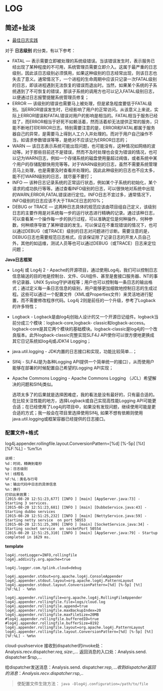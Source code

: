 # LOG

## 简述+扯淡

* [最佳日志实践](http://www.bitstech.net/2014/01/07/log-best-practice/)

对于 **日志级别** 的分类，有以下参考：

* FATAL — 表示需要立即被处理的系统级错误。当该错误发生时，表示服务已经出现了某种程度的不可用，系统管理员需要立即介入。这属于最严重的日志级别，因此该日志级别必须慎用，如果这种级别的日志经常出现，则该日志也失去了意义。通常情况下，一个进程的生命周期中应该只记录一次FATAL级别的日志，即该进程遇到无法恢复的错误而退出时。当然，如果某个系统的子系统遇到了不可恢复的错误，那该子系统的调用方也可以记入FATAL级别日志，以便通过日志报警提醒系统管理员修复；
* ERROR — 该级别的错误也需要马上被处理，但是紧急程度要低于FATAL级别。当ERROR错误发生时，已经影响了用户的正常访问。从该意义上来说，实际上ERROR错误和FATAL错误对用户的影响是相当的。FATAL相当于服务已经挂了，而ERROR相当于好死不如赖活着，然而活着却无法提供正常的服务，只能不断地打印ERROR日志。特别需要注意的是，ERROR和FATAL都属于服务器自己的异常，是需要马上得到人工介入并处理的。而对于用户自己操作不当，如请求参数错误等等，是绝对不应该记为ERROR日志的；
* WARN — 该日志表示系统可能出现问题，也可能没有，这种情况如网络的波动等。对于那些目前还不是错误，然而不及时处理也会变为错误的情况，也可以记为WARN日志，例如一个存储系统的磁盘使用量超过阀值，或者系统中某个用户的存储配额快用完等等。对于WARN级别的日志，虽然不需要系统管理员马上处理，也是需要及时查看并处理的。因此此种级别的日志也不应太多，能不打WARN级别的日志，就尽量不要打；
* INFO — 该种日志记录系统的正常运行状态，例如某个子系统的初始化，某个请求的成功执行等等。通过查看INFO级别的日志，可以很快地对系统中出现的WARN,ERROR,FATAL错误进行定位。INFO日志不宜过多，通常情况下，INFO级别的日志应该不大于TRACE日志的10%；
* DEBUG or TRACE — 这两种日志具体的规范应该由项目组自己定义，该级别日志的主要作用是对系统每一步的运行状态进行精确的记录。通过该种日志，可以查看某一个操作每一步的执行过程，可以准确定位是何种操作，何种参数，何种顺序导致了某种错误的发生。可以保证在不重现错误的情况下，也可以通过DEBUG（或TRACE）级别的日志对问题进行诊断。需要注意的是，DEBUG日志也需要规范日志格式，应该保证除了记录日志的开发人员自己外，其他的如运维，测试人员等也可以通过DEBUG（或TRACE）日志来定位问题；

**Java日志框架**

* Log4j 或 Log4j 2 - Apache的开源项目，通过使用Log4j，我们可以控制日志信息输送的目的地是控制台、文件、GUI组件、甚至是套接口服务器、NT的事件记录器、UNIX Syslog守护进程等；用户也可以控制每一条日志的输出格式；通过定义每一条日志信息的级别，用户能够更加细致地控制日志的生成过程。这些可以通过一个配置文件（XML或Properties文件）来灵活地进行配置，而不需要修改程序代码。Log4j 2则是前任的一个升级，参考了Logback的许多特性；
* Logback - Logback是由log4j创始人设计的又一个开源日记组件。logback当前分成三个模块：logback-core,logback- classic和logback-access。logback-core是其它两个模块的基础模块。logback-classic是log4j的一个改良版本。此外logback-classic完整实现SLF4J API使你可以很方便地更换成其它日记系统如log4j或JDK14 Logging；
* java.util.logging - JDK内置的日志接口和实现，功能比较简单…；
* Slf4j - SLF4J是为各种Logging API提供一个简单统一的接口），从而使用户能够在部署的时候配置自己希望的Logging API实现；
* Apache Commons Logging - Apache Commons Logging （JCL）希望解决的问题和Slf4j类似。

  选项太多了的后果就是选择困难症，我的看法是没有最好的，只有最合适的。在比较关注性能的地方，选择Logback或自己实现高性能Logging API可能更合适；在已经使用了Log4j的项目中，如果没有发现问题，继续使用可能是更合适的方式；我一般会在项目里选择使用Slf4j, 如果不想有依赖则使用java.util.logging或框架容器已经提供的日志接口。

### 配置文件+格式

log4j.appender.rollingfile.layout.ConversionPattern=\[%d\] \[%-5p\] \[%t\] \[%F:%L\] - %m%n

```text
说明：
%d：时间，精确到毫秒
%p：日志级别
%t：线程名
%F:%L：类名与行号
%m：输出代码中日志的具体信息
%n：换行
打印出来效果：
[2015-08-20 12:51:23,677] [INFO ] [main] [AppServer.java:73] - Starting 3 services.
[2015-08-20 12:51:23,681] [INFO ] [main] [DubboService.java:43] - Starting dubbo services
[2015-08-20 12:51:25,232] [INFO ] [main] [NettyService.java:59] - Starting netty service  on port 50553
[2015-08-20 12:51:25,309] [INFO ] [main] [SocketService.java:34] - Starting socket service  on socketPort 50554
[2015-08-20 12:51:25,310] [INFO ] [main] [AppServer.java:79] - Startup completed in 1629 ms.
```

**template**

```text
log4j.rootLogger=INFO,rollingfile
log4j.addivity.org.apache=true

log4j.logger.com.tplink.cloud=debug

log4j.appender.stdout=org.apache.log4j.ConsoleAppender
log4j.appender.stdout.layout=org.apache.log4j.PatternLayout
log4j.appender.stdout.layout.ConversionPattern=[%d] [%-5p] [%t] [%F:%L] - %m%n

log4j.appender.rollingfile=org.apache.log4j.RollingFileAppender
log4j.appender.rollingfile.file=logs/cloud.log
log4j.appender.rollingfile.append=true
log4j.appender.rollingfile.maxBackupIndex=20
log4j.appender.rollingfile.maxFileSize=20MB
#log4j.appender.rollingfile.bufferedIO=true
#log4j.appender.rollingfile.bufferSize=8192
log4j.appender.rollingfile.layout=org.apache.log4j.PatternLayout
log4j.appender.rollingfile.layout.ConversionPattern=[%d] [%-5p] [%t] [%F:%L] - %m%n
```

cloud-pushservice 接收到dispatcher的invoke处：Analysis.recv.dispatcher:$req, size:$,... 返回消息的入口处：Analysis.send. dispatcher:$rsp,...

给dispatcher发送消息：Analysis.send. dispatcher:$rep,... 收到dispatcher返回的消息：Analysis.recv. dispatcher:$rsp,..

> 使配置文件生效方法： `java -Dlog4j.configuration=/path/to/file`

